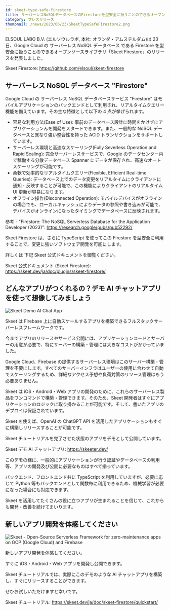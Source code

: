 ```yaml
---
id: skeet-type-safe-firestore
title: サーバーレスNoSQLデータベースのFirestoreを型安全に扱うことのできるオープンソースライブラリがリリース
category: プレスリリース
thumbnail: /news/2023/06/23/SkeetTypeSafeFirestore2.png
---
```


ELSOUL LABO B.V. (エルソウルラボ, 本社: オランダ・アムステルダム)は 23 日、Google Cloud の サーバーレス NoSQL データベース である Firestore を型安全に扱うことのできるオープンソースライブラリ「Skeet Firestore」のリリースを発表しました。

Skeet Firestore: https://github.com/elsoul/skeet-firestore

## サーバーレス NoSQL データベース "Firestore"

Google Cloud の サーバーレス NoSQL データベースサービス "Firestore" はモバイルアプリケーションのバックエンドとして利用され、リアルタイムクエリー機能を備えています。その主な特徴として以下の 4 点が挙げられます。

- 容易な利用方法(Ease of Use): 事前のデータベース設計に時間をかけずにアプリケーションんを開発をスタートできます。また、一般的な NoSQL データベースと異なり強い整合性を持った ACID トランザクションをサポートしています。
- サーバーレス環境と高速なスケーリング(Fully Severless Operation and Rapid Scaling): 完全サーバーレスサービスで、Google のデータセンター内で稼働する分散データベース Spanner にデータが保存され、高速なオートスケーリングが可能です。
- 柔軟で効率的なリアルタイムクエリー(Flexible, Efficient Real-time Queries): データベース上でのデータ変更をリアルタイムにクライアントに通知・反映することが可能で、この機能によりクライアントのリアルタイム UI 更新が容易になります。
- オフライン操作(Disconnected Operation): モバイルデバイスがオフラインの場合でも、ローカルキャッシュによりデータの参照や書き込みが可能で、デバイスがオンラインになったタイミングでデータベースに反映されます。

参考 - "Firestore: The NoSQL Serverless Database for the Application Developer (2023)": https://research.google/pubs/pub52292/

Skeet Firestore は、さらに TypeScript を使ってこの Firestore を型安全に利用することで、変更に強いソフトウェア開発を可能にします。

詳しくは 下記 Skeet 公式ドキュメントを御覧ください。

Skeet 公式ドキュメント (Skeet Firestore): https://skeet.dev/ja/doc/plugins/skeet-firestore/

## どんなアプリがつくれるの？デモ AI チャットアプリを使って想像してみましょう

![Skeet Demo AI Chat App](/news/2023/06/19/SkeeterAppSample16-9.png)

Skeet は Firebase 上に自動スケールするアプリを構築できるフルスタックサーバーレスフレームワークです。

今までアプリのリリースやサービス公開には、アプリケーションコードとサーバーの用意が必要で、特にサーバーの構築・管理には大きなコストがかかっていました。

Google Cloud、Firebase の提供するサーバーレス環境はこのサーバー構築・管理を不要にします。すべてのサーバーインフラはユーザーの使用に合わせて自動でスケーリングするため、詳細なアクセス予想や負荷対策のリソース管理はもう必要ありません。

Skeet は iOS・Android・Web アプリの開発のために、これらのサーバーレス製品をワンコマンドで構築・管理できます。そのため、Skeet 開発者はすぐにアプリケーションのロジックに取り掛かることが可能です。そして、書いたアプリのデプロイは保証されています。

Skeet を使えば、OpenAI の ChatGPT API を活用したアプリケーションもすぐに構築しリリースすることが可能です。

Skeet チュートリアルを完了させた状態のアプリをデモとして公開しています。

Skeet デモ AI チャットアプリ: https://skeeter.dev/

このデモの様に、一般的にアプリケーションが行う認証やデータベースの利用等、アプリの開発及び公開に必要なものはすべて揃っています。

バックエンド、フロントエンド共に TypeScript を利用していますが、必要に応じて Python 等もバックエンドとして関数毎に利用できるため、機械学習が必要になった場合にも対応できます。

Skeet を活用してたくさんの役に立つアプリが生まれることを信じて、これからも開発・改善を続けてまいります。

## 新しいアプリ開発を体感してください

![Skeet - Open-Source Serverless Framework for zero-maintenance apps on GCP (Google Cloud) and Firebase](/news/2023/06/13/EffortlessServerlessSkeet.png)

新しいアプリ開発を体感してください。

すぐに iOS・Android・Web アプリを開発し公開できます。

Skeet チュートリアルでは、実際にこのデモのような AI チャットアプリを構築し、すぐにリリースすることができます。

ぜひお試しいただけますと幸いです。

Skeet チュートリアル: https://skeet.dev/ja/doc/skeet-firestore/quickstart/
